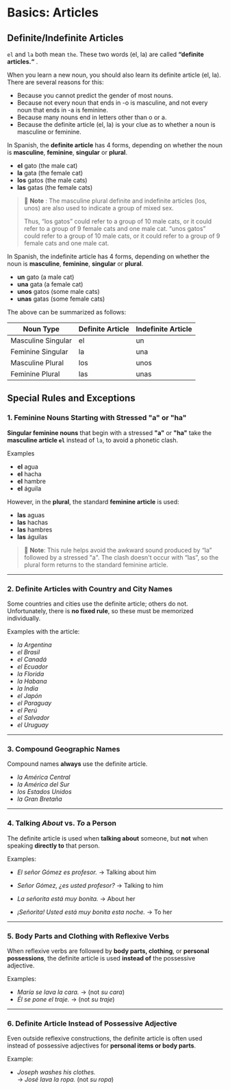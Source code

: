 # Basics: Articles

## Definite/Indefinite Articles

`el` and `la` both mean `the`. These two words (el, la) are called **“definite articles.“** .

When you learn a new noun, you should also learn its definite article (el, la). There are several reasons for this:

- Because you cannot predict the gender of most nouns.
- Because not every noun that ends in -o is masculine, and not every noun that ends in -a is feminine.
- Because many nouns end in letters other than o or a.
- Because the definite article (el, la) is your clue as to whether a noun is masculine or feminine.

In Spanish, the **definite article** has 4 forms, depending on whether the noun is **masculine**, **feminine**, **singular** or **plural**.

- **el** gato (the male cat)
- **la** gata (the female cat)
- **los** gatos (the male cats)
- **las** gatas (the female cats)

> 📝 **Note** : The masculine plural definite and indefinite articles (los, unos) are also used to indicate a group of mixed sex.
>
> Thus, “los gatos” could refer to a group of 10 male cats, or it could refer to a group of 9 female cats and one male cat.
> “unos gatos” could refer to a group of 10 male cats, or it could refer to a group of 9 female cats and one male cat.

In Spanish, the indefinite article has 4 forms, depending on whether the noun is **masculine**, **feminine**, **singular** or **plural**.

- **un** gato (a male cat)
- **una** gata (a female cat)
- **unos** gatos (some male cats)
- **unas** gatas (some female cats)

The above can be summarized as follows:

| Noun Type          | Definite Article | Indefinite Article |
| ------------------ | ---------------- | ------------------ |
| Masculine Singular | el               | un                 |
| Feminine Singular  | la               | una                |
| Masculine Plural   | los              | unos               |
| Feminine Plural    | las              | unas               |

## Special Rules and Exceptions

### 1. Feminine Nouns Starting with Stressed "a" or "ha"

**Singular feminine nouns** that begin with a stressed **"a"** or **"ha"** take the **masculine article `el`** instead of `la`, to avoid a phonetic clash.

Examples

- **el** agua
- **el** hacha
- **el** hambre
- **el** águila

However, in the **plural**, the standard **feminine article** is used:

- **las** aguas
- **las** hachas
- **las** hambres
- **las** águilas

> 📝 **Note**: This rule helps avoid the awkward sound produced by “la” followed by a stressed "a". The clash doesn't occur with “las”, so the plural form returns to the standard feminine article.

---

### 2. Definite Articles with Country and City Names

Some countries and cities use the definite article; others do not. Unfortunately, there is **no fixed rule**, so these must be memorized individually.

Examples with the article:

- *la Argentina*  
- *el Brasil*  
- *el Canadá*  
- *el Ecuador*  
- *la Florida*  
- *la Habana*  
- *la India*  
- *el Japón*  
- *el Paraguay*  
- *el Perú*  
- *el Salvador*  
- *el Uruguay*

---

### 3. Compound Geographic Names

Compound names **always** use the definite article.

- *la América Central*  
- *la América del Sur*  
- *los Estados Unidos*  
- *la Gran Bretaña*

---

### 4. Talking *About* vs. *To* a Person

The definite article is used when **talking about** someone, but **not** when speaking **directly to** that person.

Examples:

- *El señor Gómez es profesor.* → Talking about him  
- *Señor Gómez, ¿es usted profesor?* → Talking to him  

- *La señorita está muy bonita.* → About her  
- *¡Señorita! Usted está muy bonita esta noche.* → To her

---

### 5. Body Parts and Clothing with Reflexive Verbs

When reflexive verbs are followed by **body parts, clothing**, or **personal possessions**, the definite article is used **instead of** the possessive adjective.

Examples:

- *María se lava la cara.* → (not *su cara*)  
- *Él se pone el traje.* → (not *su traje*)

---

### 6. Definite Article Instead of Possessive Adjective

Even outside reflexive constructions, the definite article is often used instead of possessive adjectives for **personal items or body parts**.

Example:

- *Joseph washes his clothes.*  
  → *José lava la ropa.* (not *su ropa*)
